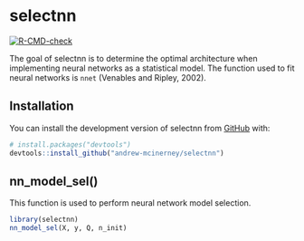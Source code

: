 
<!-- README.md is generated from README.Rmd. Please edit that file -->

# selectnn

<!-- badges: start -->

[![R-CMD-check](https://github.com/andrew-mcinerney/selectnn/workflows/R-CMD-check/badge.svg)](https://github.com/andrew-mcinerney/selectnn/actions)
<!-- badges: end -->

The goal of selectnn is to determine the optimal architecture when
implementing neural networks as a statistical model. The function used
to fit neural networks is `nnet` (Venables and Ripley, 2002).

## Installation

You can install the development version of selectnn from
[GitHub](https://github.com/) with:

``` r
# install.packages("devtools")
devtools::install_github("andrew-mcinerney/selectnn")
```

## nn_model_sel()

This function is used to perform neural network model selection.

``` r
library(selectnn)
nn_model_sel(X, y, Q, n_init)
```
